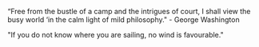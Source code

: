 “Free from the bustle of a camp and the intrigues of court, I shall view the busy world ‘in the calm light of mild philosophy." - George Washington

"If you do not know where you are sailing, no wind is favourable."

